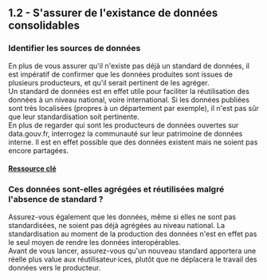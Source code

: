 ## 1.2 - S'assurer de l'existance de données consolidables

### Identifier les sources de données 

En plus de vous assurer qu'il n'existe pas déjà un standard de données, il est impératif de confirmer que les données produites sont issues de plusieurs producteurs, et qu'il serait pertinent de les agréger. <br>
Un standard de données est en effet utile pour faciliter la réutilisation des données à un niveau national, voire international. Si les données  publiées sont très localisées (propres à un département par exemple), il n'est pas sûr que leur standardisation soit pertinente. <br>
En plus de regarder qui sont les producteurs de données ouvertes sur data.gouv.fr, interrogez la communauté sur leur patrimoine de données interne. Il est en effet possible que des données existent mais ne soient pas encore partagées. 

#### [Ressource clé](https://www.data.gouv.fr/fr/datasets/)

### Ces données sont-elles agrégées et réutilisées malgré l'absence de standard ?  

Assurez-vous également que les données, même si elles ne sont pas standardisées, ne soient pas déjà agrégées au niveau national. La standardisation au moment de la production des données n'est en effet pas le seul moyen de rendre les données interopérables. <br>
Avant de vous lancer, assurez-vous qu'un nouveau standard apportera une réelle plus value aux réutilisateur·ices, plutôt que ne déplacera le travail des données vers le producteur. 
